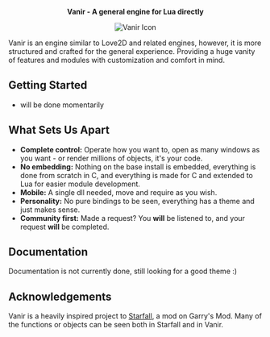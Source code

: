 <p align="center">
  <strong>Vanir - A general engine for Lua directly</strong>
</p>

<p align="center">
  <img src="https://github.com/grammyy/Elias.github.io/blob/main/packaging/vanir.png?raw=true" alt="Vanir Icon">
</p>

Vanir is an engine similar to Love2D and related engines, however, it is more structured and crafted for the general experience. Providing a huge vanity of features and modules with customization and comfort in mind.

## Getting Started

- will be done momentarily

## What Sets Us Apart

- **Complete control:** Operate how you want to, open as many windows as you want - or render millions of objects, it's your code.
- **No embedding:** Nothing on the base install is embedded, everything is done from scratch in C, and everything is made for C and extended to Lua for easier module development.
- **Mobile:** A single dll needed, move and require as you wish.
- **Personality:** No pure bindings to be seen, everything has a theme and just makes sense.
- **Community first:** Made a request? You **will** be listened to, and your request **will** be completed.

## Documentation

Documentation is not currently done, still looking for a good theme :)

## Acknowledgements

Vanir is a heavily inspired project to [Starfall](https://github.com/thegrb93/StarfallEx/tree/master), a mod on Garry's Mod. Many of the functions or objects can be seen both in Starfall and in Vanir.
